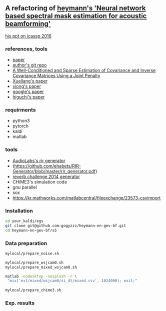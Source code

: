## A refactoring of [heymann's 'Neural network based spectral mask estimation for acoustic beamforming'](https://github.com/fgnt/nn-gev)

[his ppt on icassp 2016](https://www.google.com/url?sa=t&rct=j&q=&esrc=s&source=web&cd=3&ved=2ahUKEwi6h6Sw54bdAhWFZt4KHQJlCdAQFjACegQIBxAC&url=https%3A%2F%2Fsigport.org%2Fsites%2Fdefault%2Ffiles%2Ficassp_2016_1.pdf&usg=AOvVaw3DmQHWT8LFJNCLWhmyy-QB)

### references, tools

- [paper]()
- [author's git repo](https://github.com/fgnt/nn-gev)
- [A Well-Conditioned and Sparse Estimation of Covariance
and Inverse Covariance Matrices Using a Joint Penalty](https://stt.msu.edu/users/mauryaas/Ashwini_JPEN.pdf)
- [Xueliang's paper]()
- [xiong's paper]()
- [google's paper]()
- [higuchi's paper]()

### requirments

- python3
- pytorch
- kaldi
- matlab

### tools
- [AudioLabs's rir generator](https://github.com/ehabets/RIR-Generator)
- (https://github.com/ehabets/RIR-Generator/blob/master/rir_generator.pdf)
- [reverb challenge 2014 generator](https://reverb2014.dereverberation.com/download.html)
- CHiME3's simulation code
- gnu parallel
- sox
- https://kr.mathworks.com/matlabcentral/fileexchange/23573-csvimport


### Installation

```sh
cd your_kaldi/egs
git clone git@github.com:gogyzzz/heymann-nn-gev-bf.git
cd heymann-nn-gev-bf/s5
```

### Data preparation

```sh
mylocal/prepare_noise.sh

mylocal/prepare_wsjcam0.sh
mylocal/prepare_mixed_wsjcam0.sh

matlab -nodesktop -nosplash -r \
 "mix('ext/mixed/wsjcam0/si_dt/mixed.csv', 1024000); exit;"
 
mylocal/prepare_chime3.sh

```
### Exp. results
